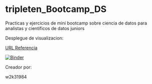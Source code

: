 # tripleten_Bootcamp_DS
Practicas y ejercicios de mini bootcamp sobre ciencia de datos para analistas y cientificos de datos juniors

Desplegue de visualizacion:

[URL Referencia](https://mybinder.org/v2/gh/w2k31984/tripleten_Bootcamp_DS/master)

[![Binder](https://mybinder.org/badge_logo.svg)](https://mybinder.org/v2/gh/w2k31984/tripleten_Bootcamp_DS/master)

Creador por:

w2k31984
